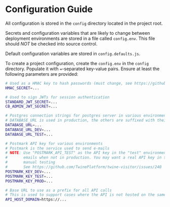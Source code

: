 # Configuration Guide

All configuration is stored in the `config` directory located in the project root.

Secrets and configuration variables that are likely to change between deployment environments are stored in a file called `config.env`. This file should _NOT_ be checked into source control.

Default configuration variables are stored in `config.defaults.js`.

To create a project configuration, create the `config.env` in the `config` directory. Populate it with `=`-separated key-value pairs. Ensure at least the following parameters are provided:

```sh
# Used as a HMAC key to hash passwords (must change, see https://github.com/TwinePlatform/twine-visitor/issues/213)
HMAC_SECRET=...

# Used to sign JWTs for session authentication
STANDARD_JWT_SECRET=...
CB_ADMIN_JWT_SECRET=...

# Postgres connection strings for postgres server in various environments
# DATABASE_URL is used in production, the others are suffixed with their environments
DATABASE_URL=...
DATABASE_URL_DEV=...
DATABASE_URL_TEST=...

# Postmark API key for various environments
# Postmark is the service used to send e-mails
# NOTE: Use "POSTMARK_API_TEST" as the API key in the "test" environment, this will prevent sending
#       emails when not in production. You may want a real API key in the "dev" environment to allow
#       manual testing
#       See https://github.com/TwinePlatform/twine-visitor/issues/240
POSTMARK_KEY_DEV=...
POSTMARK_KEY_TEST=...
POSTMARK_KEY_PROD=...

# Base URL to use as a prefix for all API calls
# This is used to support cases where the API is not hosted on the same domain as the application itself.
API_HOST_DOMAIN=https://...
```
